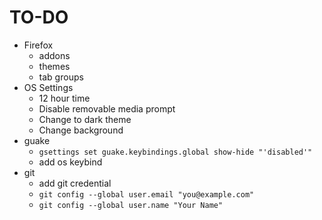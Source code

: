 # TO-DO

- Firefox
  - addons
  - themes
  - tab groups
- OS Settings
  - 12 hour time
  - Disable removable media prompt
  - Change to dark theme
  - Change background
- guake
  - `gsettings set guake.keybindings.global show-hide "'disabled'"`
  - add os keybind
- git
  - add git credential
  - `git config --global user.email "you@example.com"`
  - `git config --global user.name "Your Name"`
